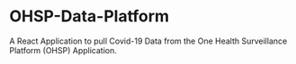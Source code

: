 # OHSP-Data-Platform
A React Application to pull Covid-19 Data from the One Health Surveillance Platform (OHSP) Application. 
